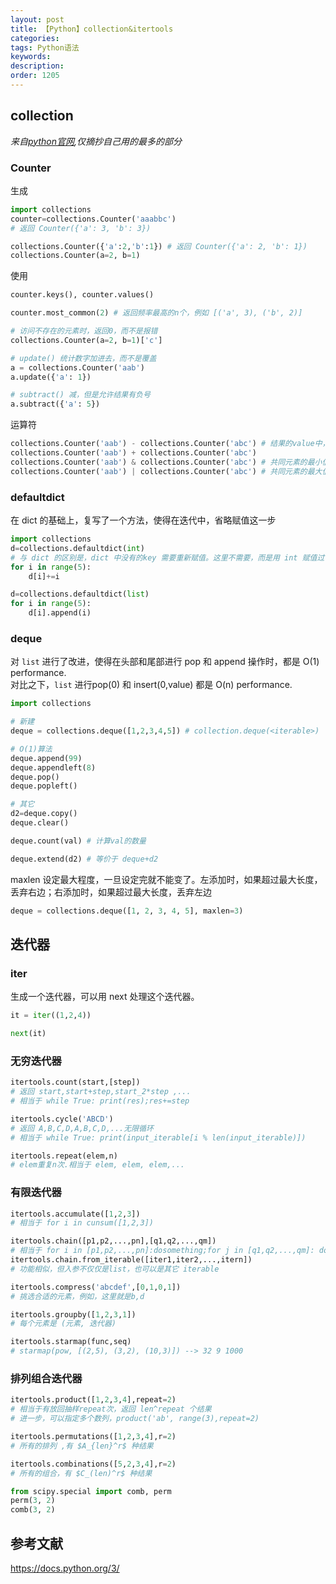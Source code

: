 ```yaml
---
layout: post
title: 【Python】collection&itertools
categories:
tags: Python语法
keywords:
description:
order: 1205
---
```



## collection
*来自[python官网](https://docs.python.org/3.7/library/index.html),仅摘抄自己用的最多的部分*

### Counter

生成
```py
import collections
counter=collections.Counter('aaabbc')
# 返回 Counter({'a': 3, 'b': 3})

collections.Counter({'a':2,'b':1}) # 返回 Counter({'a': 2, 'b': 1})
collections.Counter(a=2, b=1)
```


使用
```python
counter.keys(), counter.values()

counter.most_common(2) # 返回频率最高的n个，例如 [('a', 3), ('b', 2)]

# 访问不存在的元素时，返回0，而不是报错
collections.Counter(a=2, b=1)['c']

# update() 统计数字加进去，而不是覆盖
a = collections.Counter('aab')
a.update({'a': 1})

# subtract() 减，但是允许结果有负号
a.subtract({'a': 5})
```

运算符
```python
collections.Counter('aab') - collections.Counter('abc') # 结果的value中，剔除了0和负数（因此看起来应用范围不是很宽）
collections.Counter('aab') + collections.Counter('abc')
collections.Counter('aab') & collections.Counter('abc') # 共同元素的最小值
collections.Counter('aab') | collections.Counter('abc') # 共同元素的最大值
```

### defaultdict
在 dict 的基础上，复写了一个方法，使得在迭代中，省略赋值这一步
```py
import collections
d=collections.defaultdict(int)
# 与 dict 的区别是，dict 中没有的key 需要重新赋值。这里不需要，而是用 int 赋值过了
for i in range(5):
    d[i]+=i

d=collections.defaultdict(list)
for i in range(5):
    d[i].append(i)
```

### deque
对 `list` 进行了改进，使得在头部和尾部进行 pop 和 append 操作时，都是 O(1) performance.  
对比之下，`list` 进行pop(0) 和 insert(0,value) 都是 O(n) performance.  

```py
import collections

# 新建
deque = collections.deque([1,2,3,4,5]) # collection.deque(<iterable>)

# O(1)算法
deque.append(99)
deque.appendleft(8)
deque.pop()
deque.popleft()

# 其它
d2=deque.copy()
deque.clear()

deque.count(val) # 计算val的数量

deque.extend(d2) # 等价于 deque+d2

```

maxlen 设定最大程度，一旦设定完就不能变了。左添加时，如果超过最大长度，丢弃右边；右添加时，如果超过最大长度，丢弃左边

```python
deque = collections.deque([1, 2, 3, 4, 5], maxlen=3)
```



## 迭代器
### iter
生成一个迭代器，可以用 next 处理这个迭代器。
```python
it = iter((1,2,4))

next(it)
```


### 无穷迭代器
```py
itertools.count(start,[step])
# 返回 start,start+step,start_2*step ,...
# 相当于 while True: print(res);res+=step

itertools.cycle('ABCD')
# 返回 A,B,C,D,A,B,C,D,...无限循环
# 相当于 while True: print(input_iterable[i % len(input_iterable)])

itertools.repeat(elem,n)
# elem重复n次.相当于 elem, elem, elem,...
```

### 有限迭代器
```py
itertools.accumulate([1,2,3])
# 相当于 for i in cunsum([1,2,3])

itertools.chain([p1,p2,...,pn],[q1,q2,...,qm])
# 相当于 for i in [p1,p2,...,pn]:dosomething;for j in [q1,q2,...,qm]: dosomething
itertools.chain.from_iterable([iter1,iter2,...,itern])
# 功能相似，但入参不仅仅是list，也可以是其它 iterable

itertools.compress('abcdef',[0,1,0,1])
# 挑选合适的元素，例如，这里就是b,d

itertools.groupby([1,2,3,1])
# 每个元素是 (元素, 迭代器)

itertools.starmap(func,seq)
# starmap(pow, [(2,5), (3,2), (10,3)]) --> 32 9 1000
```

### 排列组合迭代器

```py
itertools.product([1,2,3,4],repeat=2)
# 相当于有放回抽样repeat次，返回 len^repeat 个结果
# 进一步，可以指定多个数列，product('ab', range(3),repeat=2)

itertools.permutations([1,2,3,4],r=2)
# 所有的排列 ,有 $A_{len}^r$ 种结果

itertools.combinations([5,2,3,4],r=2)
# 所有的组合，有 $C_(len)^r$ 种结果
```


```py
from scipy.special import comb, perm
perm(3, 2)
comb(3, 2)
```

## 参考文献
https://docs.python.org/3/
